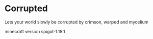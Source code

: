 # Corrupted
 Lets your world slowly be corrupted by crimson, warped and mycelium

minecraft version spigot-1.18.1
